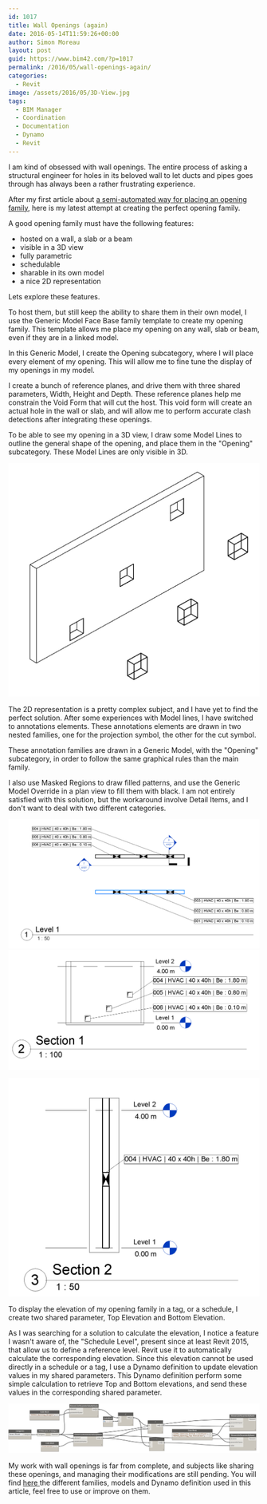 ```yaml
---
id: 1017
title: Wall Openings (again)
date: 2016-05-14T11:59:26+00:00
author: Simon Moreau
layout: post
guid: https://www.bim42.com/?p=1017
permalink: /2016/05/wall-openings-again/
categories:
  - Revit
image: /assets/2016/05/3D-View.jpg
tags:
  - BIM Manager
  - Coordination
  - Documentation
  - Dynamo
  - Revit
---
```

I am kind of obsessed with wall openings. The entire process of asking a structural engineer for holes in its beloved wall to let ducts and pipes goes through has always been a rather frustrating experience.

After my first article about [a semi-automated way for placing an opening family](https://www.bim42.com/2015/06/wall-openings/), here is my latest attempt at creating the perfect opening family.

A good opening family must have the following features:

  * hosted on a wall, a slab or a beam
  * visible in a 3D view
  * fully parametric
  * schedulable
  * sharable in its own model
  * a nice 2D representation

Lets explore these features.

To host them, but still keep the ability to share them in their own model, I use the Generic Model Face Base family template to create my opening family. This template allows me place my opening on any wall, slab or beam, even if they are in a linked model.

In this Generic Model, I create the Opening subcategory, where I will place every element of my opening. This will allow me to fine tune the display of my openings in my model.

I create a bunch of reference planes, and drive them with three shared parameters, Width, Height and Depth. These reference planes help me constrain the Void Form that will cut the host. This void form will create an actual hole in the wall or slab, and will allow me to perform accurate clash detections after integrating these openings.

To be able to see my opening in a 3D view, I draw some Model Lines to outline the general shape of the opening, and place them in the "Opening" subcategory. These Model Lines are only visible in 3D.

![3D-View](/assets/2016/05/3D-View.jpg)

The 2D representation is a pretty complex subject, and I have yet to find the perfect solution. After some experiences with Model lines, I have switched to annotations elements. These annotations elements are drawn in two nested families, one for the projection symbol, the other for the cut symbol.

These annotation families are drawn in a Generic Model, with the "Opening" subcategory, in order to follow the same graphical rules than the main family.

I also use Masked Regions to draw filled patterns, and use the Generic Model Override in a plan view to fill them with black. I am not entirely satisfied with this solution, but the workaround involve Detail Items, and I don't want to deal with two different categories.

![Plan](/assets/2016/05/Plan.jpg)![Section-1](/assets/2016/05/Section-1.jpg)

![Section-2](/assets/2016/05/Section-2.jpg)

To display the elevation of my opening family in a tag, or a schedule, I create two shared parameter, Top Elevation and Bottom Elevation.

As I was searching for a solution to calculate the elevation, I notice a feature I wasn't aware of, the "Schedule Level", present since at least Revit 2015, that allow us to define a reference level. Revit use it to automatically calculate the corresponding elevation. Since this elevation cannot be used directly in a schedule or a tag, I use a Dynamo definition to update elevation values in my shared parameters. This Dynamo definition perform some simple calculation to retrieve Top and Bottom elevations, and send these values in the corresponding shared parameter.

![Dynamo](/assets/2016/05/Dynamo.jpg)

My work with wall openings is far from complete, and subjects like sharing these openings, and managing their modifications are still pending. You will find [here ](https://drive.google.com/folderview?id=0B_fvbfIWQ5JJVWU5MjdvQ1dXd00&usp=sharing)the different families, models and Dynamo definition used in this article, feel free to use or improve on them.